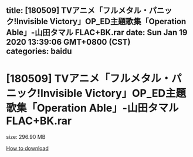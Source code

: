 
title: [180509] TVアニメ「フルメタル・パニック!Invisible Victory」OP_ED主題歌集「Operation Able」-山田タマル FLAC+BK.rar
date: Sun Jan 19 2020 13:39:06 GMT+0800 (CST)    
categories: baidu
---

# [180509] TVアニメ「フルメタル・パニック!Invisible Victory」OP_ED主題歌集「Operation Able」-山田タマル FLAC+BK.rar
size: 296.90 MB
 
 

[How to download](https://bpcam.bemobtrk.com/go/2ceec3aa-1ca2-46d6-b9ff-aaa5c184517c?jno=576)